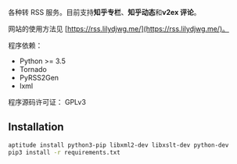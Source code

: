 各种转 RSS 服务。目前支持**知乎专栏**、**知乎动态**和**v2ex 评论**。

网站的使用方法见 [https://rss.lilydjwg.me/](https://rss.lilydjwg.me/)。

程序依赖：

* Python >= 3.5
* Tornado
* PyRSS2Gen
* lxml

程序源码许可证： GPLv3


## Installation

```bash
aptitude install python3-pip libxml2-dev libxslt-dev python-dev
pip3 install -r requirements.txt
```
